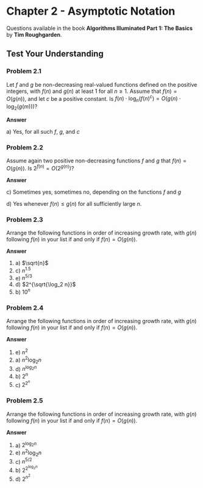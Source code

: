 # Chapter 2 - Asymptotic Notation

Questions available in the book **Algorithms Illuminated Part 1: The Basics** by **Tim Roughgarden**.

## Test  Your Understanding

### Problem 2.1

Let $f$ and $g$ be non-decreasing real-valued functions defined on the positive integers, with $f(n)$ and $g(n)$ at least 1 for all $n \geq 1$. Assume that $f(n) = O(g(n))$, and let $c$ be a positive constant. Is $f(n) \cdot \log_n(f(n)^c) = O(g(n) \cdot \log_2(g(m)))$?

**Answer**

a) Yes, for all such $f$, $g$, and $c$

### Problem 2.2

Assume again two positive non-decreasing functions $f$ and $g$ that $f(n) = O(g(n))$. Is $2^{f(n)} = O(2^{g(n)})$?

**Answer**

c) Sometimes yes, sometimes no, depending on the functions $f$ and $g$

d) Yes whenever $f(n) \leq g(n)$ for all sufficiently large $n$.

### Problem 2.3

Arrange the following functions in order of increasing growth rate, with $g(n)$ following $f(n)$ in your list if and only if $f(n) = O(g(n))$.

**Answer**

1. a) $\sqrt{n}$
2. c) $n^{1.5}$
3. e) $n^{5/3}$
4. d) $2^{\sqrt{\log_2 n}}$
5. b) $10^n$

### Problem 2.4

Arrange the following functions in order of increasing growth rate, with $g(n)$ following $f(n)$ in your list if and only if $f(n) = O(g(n))$.

**Answer**

1. e) $n^2$
2. a) $n^2 \log_2 n$
3. d) $n^{\log_2 n}$
4. b) $2^n$
5. c) $2^{2^n}$

### Problem 2.5

Arrange the following functions in order of increasing growth rate, with $g(n)$ following $f(n)$ in your list if and only if $f(n) = O(g(n))$.

**Answer**

1. a) $2^{\log_2 n}$
2. e) $n^2 \log_2 n$ 
3. c) $n^{5/2}$
4. b) $2^{2^{\log_2 n}}$ 
5. d) $2^{n^2}$